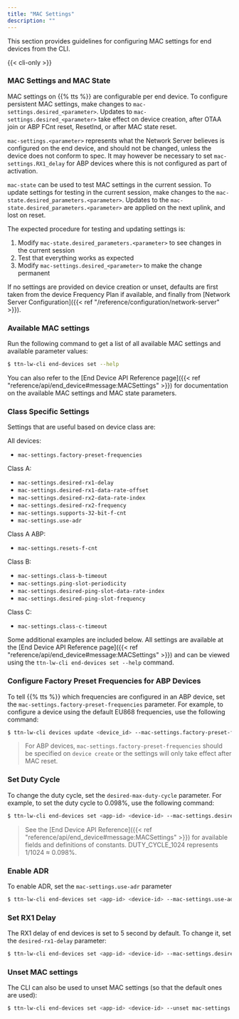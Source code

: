 ```yaml
---
title: "MAC Settings"
description: ""
---
```


This section provides guidelines for configuring MAC settings for end devices from the CLI.

<!--more-->

{{< cli-only >}}

### MAC Settings and MAC State

MAC settings on {{% tts %}} are configurable per end device. To configure persistent MAC settings, make changes to `mac-settings.desired_<parameter>`. Updates to `mac-settings.desired_<parameter>` take effect on device creation, after OTAA join or ABP FCnt reset, ResetInd, or after MAC state reset.

`mac-settings.<parameter>` represents what the Network Server believes is configured on the end device, and should not be changed, unless the device does not conform to spec. It may however be necessary to set `mac-settings.RX1_delay` for ABP devices where this is not configured as part of activation.

`mac-state` can be used to test MAC settings in the current session. To update settings for testing in the current session, make changes to the `mac-state.desired_parameters.<parameter>`. Updates to the `mac-state.desired_parameters.<parameter>` are applied on the next uplink, and lost on reset.

The expected procedure for testing and updating settings is:

1. Modify `mac-state.desired_parameters.<parameter>` to see changes in the current session
2. Test that everything works as expected
3. Modify `mac-settings.desired_<parameter>` to make the change permanent

If no settings are provided on device creation or unset, defaults are first taken from the device Frequency Plan if available, and finally from [Network Server Configuration]({{< ref "/reference/configuration/network-server" >}}).

### Available MAC settings

Run the following command to get a list of all available MAC settings and available parameter values:

```bash
$ ttn-lw-cli end-devices set --help
```

You can also refer to the [End Device API Reference page]({{< ref "reference/api/end_device#message:MACSettings" >}}) for documentation on the available MAC settings and MAC state parameters.

### Class Specific Settings

Settings that are useful based on device class are:

All devices:

- `mac-settings.factory-preset-frequencies`

Class A:

- `mac-settings.desired-rx1-delay`
- `mac-settings.desired-rx1-data-rate-offset`
- `mac-settings.desired-rx2-data-rate-index`
- `mac-settings.desired-rx2-frequency`
- `mac-settings.supports-32-bit-f-cnt`
- `mac-settings.use-adr`

Class A ABP:

- `mac-settings.resets-f-cnt`

Class B:

- `mac-settings.class-b-timeout`
- `mac-settings.ping-slot-periodicity`
- `mac-settings.desired-ping-slot-data-rate-index`
- `mac-settings.desired-ping-slot-frequency`

Class C:

- `mac-settings.class-c-timeout`

Some additional examples are included below. All settings are available at the [End Device API Reference page]({{< ref "reference/api/end_device#message:MACSettings" >}}) and can be viewed using the `ttn-lw-cli end-devices set --help` command.

### Configure Factory Preset Frequencies for ABP Devices

To tell {{% tts %}} which frequencies are configured in an ABP device, set the `mac-settings.factory-preset-frequencies` parameter. For example, to configure a device using the default EU868 frequencies, use the following command:

```bash
$ ttn-lw-cli devices update <device_id> --mac-settings.factory-preset-frequencies 868100000,868300000,868500000,867100000,867300000,867500000,867700000,867900000
```

> For ABP devices, `mac-settings.factory-preset-frequencies` should be specified on `device create` or the settings will only take effect after MAC reset.

### Set Duty Cycle

To change the duty cycle, set the `desired-max-duty-cycle` parameter. For example, to set the duty cycle to 0.098%, use the following command:

```bash
$ ttn-lw-cli end-devices set <app-id> <device-id> --mac-settings.desired-max-duty-cycle DUTY_CYCLE_1024
```

> See the [End Device API Reference]({{< ref "reference/api/end_device#message:MACSettings" >}}) for available fields and definitions of constants. DUTY_CYCLE_1024 represents 1/1024 ≈ 0.098%.

### Enable ADR

To enable ADR, set the `mac-settings.use-adr` parameter

```bash
$ ttn-lw-cli end-devices set <app-id> <device-id> --mac-settings.use-adr true 
```

### Set RX1 Delay

The RX1 delay of end devices is set to 5 second by default. To change it, set the `desired-rx1-delay` parameter:

```bash
$ ttn-lw-cli end-devices set <app-id> <device-id> --mac-settings.desired-rx1-delay RX_DELAY_5
```

### Unset MAC settings

The CLI can also be used to unset MAC settings (so that the default ones are used):

```bash
$ ttn-lw-cli end-devices set <app-id> <device-id> --unset mac-settings.rx1-delay
```
